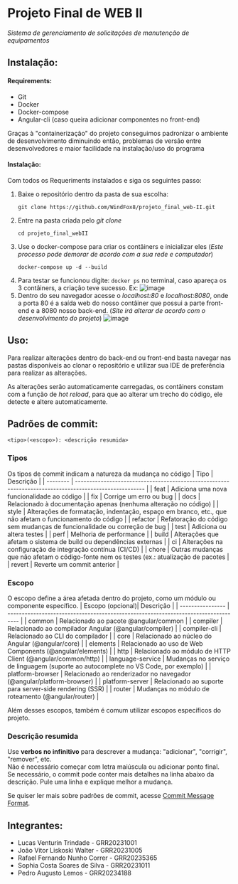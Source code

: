 # Projeto Final de WEB II
*Sistema de gerenciamento de solicitações de manutenção de equipamentos*


## Instalação:

#### Requirements:
  - Git
  - Docker
  - Docker-compose
  - Angular-cli (caso queira adicionar componentes no front-end)

Graças à "containerização" do projeto conseguimos padronizar o ambiente de desenvolvimento diminuindo então, problemas de versão entre desenvolvedores e maior facilidade na instalação/uso do programa

#### Instalação:
Com todos os Requeriments instalados e siga os seguintes passo:

  1. Baixe o repositório dentro da pasta de sua escolha:
     ```
     git clone https://github.com/WindFox8/projeto_final_web-II.git
     ```
  2. Entre na pasta criada pelo *git clone*
     ```
     cd projeto_final_webII
     ```
  3. Use o docker-compose para criar os contâiners e inicializar eles
     (*Este processo pode demorar de acordo com a sua rede e computador*)
     ```
     docker-compose up -d --build
     ```
  4. Para testar se funcionou digite:
    ```docker ps``` no terminal, caso apareça os 3 contâiners, a criação teve sucesso.
    Ex:
    ![image](https://github.com/user-attachments/assets/270acd7a-6123-45dc-8ec2-e79be9db97c6)
  5. Dentro do seu navegador acesse o *localhost:80* e *localhost:8080*, onde a porta 80 é a saída web do nosso contâiner que possui a parte front-end e a 8080 nosso back-end.
    (*Site irá alterar de acordo com o desenvolvimento do projeto*)
    ![image](https://github.com/user-attachments/assets/bf76ed25-2f0e-45ed-84ad-a5cf1e006f51)

## Uso:

Para realizar alterações dentro do back-end ou front-end basta navegar nas pastas disponíveis ao clonar o repositório e utilizar sua IDE de preferência para realizar as alterações.

As alterações serão automaticamente carregadas, os contâiners constam com a função de *hot reload*, para que ao alterar um trecho do código, ele detecte e altere automaticamente.

## Padrões de commit:
```
<tipo>(<escopo>): <descrição resumida>
```
### Tipos
Os tipos de commit indicam a natureza da mudança no código
| Tipo     | Descrição                                                                                              |
| -------- | ------------------------------------------------------------------------------------------------------ |
| feat     | Adiciona uma nova funcionalidade ao código                                                             |
| fix      | Corrige um erro ou bug                                                                                 |
| docs     | Relacionado à documentação apenas (nenhuma alteração no código)                                        |
| style    | Alterações de formatação, indentação, espaço em branco, etc., que não afetam o funcionamento do código |
| refactor | Refatoração do código sem mudanças de funcionalidade ou correção de bug                                |
| test     | Adiciona ou altera testes                                                                              |
| perf     | Melhoria de performance                                                                                |
| build    | Alterações que afetam o sistema de build ou dependências externas                                      |
| ci       | Alterações na configuração de integração contínua (CI/CD)                                              |
| chore    | Outras mudanças que não afetam o código-fonte nem os testes (ex.: atualização de pacotes               |
| revert   | Reverte um commit anterior                                                                             |

### Escopo
O escopo define a área afetada dentro do projeto, como um módulo ou componente específico.
| Escopo (opcional)| Descrição                                                                          |
| ---------------- | ---------------------------------------------------------------------------------- |
| common           | Relacionado ao pacote @angular/common                                              |
| compiler         | Relacionado ao compilador Angular (@angular/compiler)                              |
| compiler-cli     | Relacionado ao CLI do compilador                                                   |
| core             | Relacionado ao núcleo do Angular (@angular/core)                                   |
| elements         | Relacionado ao uso de Web Components (@angular/elements)                           |
| http             | Relacionado ao módulo de HTTP Client (@angular/common/http)                        |
| language-service | Mudanças no serviço de linguagem (suporte ao autocomplete no VS Code, por exemplo) |
| platform-browser | Relacionado ao renderizador no navegador (@angular/platform-browser)               |
| platform-server  | Relacionado ao suporte para server-side rendering (SSR)                            |
| router           | Mudanças no módulo de roteamento (@angular/router)                                 |

Além desses escopos, também é comum utilizar escopos específicos do projeto.
### Descrição resumida
Use **verbos no infinitivo** para descrever a mudança: "adicionar", "corrigir", "remover", etc.\
Não é necessário começar com letra maiúscula ou adicionar ponto final.\
Se necessário, o commit pode conter mais detalhes na linha abaixo da descrição. Pule uma linha e explique melhor a mudança.

Se quiser ler mais sobre padrões de commit, acesse [Commit Message Format](https://github.com/angular/angular/blob/main/contributing-docs/commit-message-guidelines.md).

## Integrantes:
  - Lucas Venturin Trindade - GRR20231001
  - João Vitor Liskoski Walter - GRR20231005
  - Rafael Fernando Nunho Correr - GRR20235365
  - Sophia Costa Soares de Silva - GRR20231011
  - Pedro Augusto Lemos - GRR20234188
